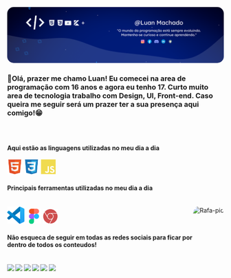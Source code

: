 <div>
    <a href="https://luanmachadoyt.github.io/Luan-Machado" target="_blank">
    <img style="border-radius: 15px" src="https://github.com/machadoluan/machadoluan/blob/main/Banner.png?raw=true" alt="minha foto" />
    </a>
</div>

<h3>🎈Olá, prazer me chamo Luan! Eu comecei na area de programação com 16 anos e agora eu tenho 17. Curto muito area de tecnologia trabalho com Design, UI, Front-end. Caso queira me seguir será um prazer ter a sua presença aqui comigo!😁</h3></br>

##

<h4> Aqui estão as linguagens utilizadas no meu dia a dia</h4>

<a href=""><img style="width: 35px" src="https://raw.githubusercontent.com/devicons/devicon/master/icons/html5/html5-original.svg" alt="" /></a>
<img style="width: 35px" src="https://raw.githubusercontent.com/devicons/devicon/master/icons/css3/css3-original.svg" alt="" />
<img style="width: 35px" src="https://raw.githubusercontent.com/devicons/devicon/master/icons/javascript/javascript-plain.svg" alt="" />


<h4> Principais ferramentas utilizadas no meu dia a dia</h4>
<div style="display: inline_block"><br>
<a href=""><img style="width: 40px" src="https://raw.githubusercontent.com/devicons/devicon/master/icons/vscode/vscode-original.svg" alt="" /></a>
<img style="width: 35px" src="https://raw.githubusercontent.com/devicons/devicon/master/icons/figma/figma-original.svg" alt="" />
<img style="width: 35px" src="https://raw.githubusercontent.com/devicons/devicon/master/icons/chrome/chrome-plain.svg" alt="" />
<img align="right" alt="Rafa-pic" height="150" style="border-radius:15%;" src="https://avatars.githubusercontent.com/u/94332377?v=4">
  
</div>

<h4> Não esqueca de seguir em todas as redes sociais para ficar por dentro de todos os conteudos!<h4></br>
      
      
<div> 
  <a href="https://www.youtube.com/" target="_blank"><img src="https://img.shields.io/badge/YouTube-FF0000?style=for-the-badge&logo=youtube&logoColor=white" target="_blank"></a>
  <a href="https://instagram.com/luanmachado.j" target="_blank"><img src="https://img.shields.io/badge/-Instagram-%23E4405F?style=for-the-badge&logo=instagram&logoColor=white" target="_blank"></a>
 	<a href="https://www.twitch.tv/luanmach4do" target="_blank"><img src="https://img.shields.io/badge/Twitch-9146FF?style=for-the-badge&logo=twitch&logoColor=white" target="_blank"></a>
 <a href="https://discord.gg/" target="_blank"><img src="https://img.shields.io/badge/Discord-7289DA?style=for-the-badge&logo=discord&logoColor=white" target="_blank"></a> 
  <a href = "mailto:machado.luandealmeida@gmail.com"><img src="https://img.shields.io/badge/-Gmail-%23333?style=for-the-badge&logo=gmail&logoColor=white" target="_blank"></a>
  <a href="https://www.linkedin.com/in/luan-de-almeida-machado-9789721b3/" target="_blank"><img src="https://img.shields.io/badge/-LinkedIn-%230077B5?style=for-the-badge&logo=linkedin&logoColor=white" target="_blank"></a> 
  
</div>

